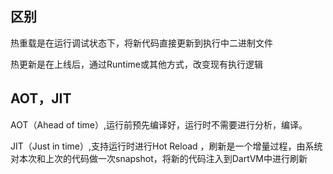 ## 区别

热重载是在运行调试状态下，将新代码直接更新到执行中二进制文件

热更新是在上线后，通过Runtime或其他方式，改变现有执行逻辑

## AOT，JIT

AOT（Ahead of time）,运行前预先编译好，运行时不需要进行分析，编译。

JIT（Just in time）,支持运行时进行Hot Reload ，刷新是一个增量过程，由系统对本次和上次的代码做一次snapshot，将新的代码注入到DartVM中进行刷新